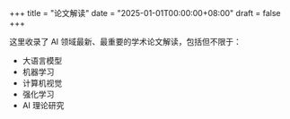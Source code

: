 +++
title = "论文解读"
date = "2025-01-01T00:00:00+08:00"
draft = false
+++

这里收录了 AI 领域最新、最重要的学术论文解读，包括但不限于：
- 大语言模型
- 机器学习
- 计算机视觉
- 强化学习
- AI 理论研究 
